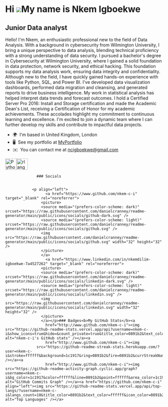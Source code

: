 Hi ![](https://user-images.githubusercontent.com/18350557/176309783-0785949b-9127-417c-8b55-ab5a4333674e.gif)My name is Nkem Igboekwe
=====================================================================================================================================

Junior Data analyst
-------------------

Hello! I'm Nkem, an enthusiastic professional new to the field of Data Analysis. With a background in cybersecurity from Wilmington University, I bring a unique perspective to data analysis, blending technical proficiency with a strong understanding of data security. I pursued a bachelor's degree in Cybersecurity at Wilmington University, where I gained a solid foundation in data protection, network security, and ethical hacking. This foundation supports my data analysis work, ensuring data integrity and confidentiality. Although new to the field, I have quickly gained hands-on experience with tools like Python, SQL, and Power BI. I've developed data visualization dashboards, performed data migration and cleansing, and generated reports to drive business intelligence. My work in statistical analysis has helped interpret data trends and forecast outcomes. I hold a Certified Server Pro 2016: Install and Storage certification and made the Academic Dean's List, receiving a Certification of Honor for my academic achievements. These accolades highlight my commitment to continuous learning and excellence. I'm excited to join a dynamic team where I can further develop my skills and contribute to impactful data projects.

*   🌍  I'm based in United Kingdom, London
*   🖥️  See my portfolio at [MyPortfolio](https://www.datascienceportfol.io/nkemci)
*   ✉️  You can contact me at [ncigboekwe@gmail.com](mailto:ncigboekwe@gmail.com)
<p align="left">
<a href="https://www.python.org/" target="_blank" rel="noreferrer"><img src="https://raw.githubusercontent.com/danielcranney/readme-generator/main/public/icons/skills/python-colored.svg" width="36" height="36" alt="Python" /></a><a href="https://www.r-project.org/" target="_blank" rel="noreferrer"><img src="https://raw.githubusercontent.com/danielcranney/readme-generator/main/public/icons/skills/rlang-colored.svg" width="36" height="36" alt="rlang" /></a>
                    </p>
                    
                  ### Socials
                  
                  
                <p align="left">
                      <a href="https://www.github.com/nkem-c-i" target="_blank" rel="noreferrer">
                    <picture>
                    <source media="(prefers-color-scheme: dark)" srcset="https://raw.githubusercontent.com/danielcranney/readme-generator/main/public/icons/socials/github-dark.svg" />
                    <source media="(prefers-color-scheme: light)" srcset="https://raw.githubusercontent.com/danielcranney/readme-generator/main/public/icons/socials/github.svg" />
                    <img src="https://raw.githubusercontent.com/danielcranney/readme-generator/main/public/icons/socials/github.svg" width="32" height="32" />
                    </picture>
                    </a>
                      <a href="https://www.linkedin.com/in/nkemdilim-igboekwe-7a4527262" target="_blank" rel="noreferrer">
                    <picture>
                    <source media="(prefers-color-scheme: dark)" srcset="https://raw.githubusercontent.com/danielcranney/readme-generator/main/public/icons/socials/linkedin-dark.svg" />
                    <source media="(prefers-color-scheme: light)" srcset="https://raw.githubusercontent.com/danielcranney/readme-generator/main/public/icons/socials/linkedin.svg" />
                    <img src="https://raw.githubusercontent.com/danielcranney/readme-generator/main/public/icons/socials/linkedin.svg" width="32" height="32" />
                    </picture>
                    </a></p>### Badges<b>My GitHub Stats</b><a
                      href="http://www.github.com/nkem-c-i"><img src="https://github-readme-stats.vercel.app/api?username=nkem-c-i&show_icons=true&hide=&count_private=true&title_color=0891b2&text_color=ffffff&icon_color=0891b2&bg_color=1c1917&hide_border=true&show_icons=true" alt="nkem-c-i's GitHub stats" /></a><a
                      href="http://www.github.com/nkem-c-i"><img
                  src="https://github-readme-streak-stats.herokuapp.com/?user=nkem-c-i&stroke=ffffff&background=1c1917&ring=0891b2&fire=0891b2&currStreakNum=ffffff&currStreakLabel=0891b2&sideNums=ffffff&sideLabels=ffffff&dates=ffffff&hide_border=true" /></a><a
                      href="http://www.github.com/nkem-c-i"><img src="https://github-readme-activity-graph.cyclic.app/graph?username=nkem-c-i&bg_color=1c1917&color=ffffff&line=0891b2&point=ffffff&area_color=1c1917&area=true&hide_border=true&custom_title=GitHub%20Commits%20Graph" alt="GitHub Commits Graph" /></a><a href="https://github.com/nkem-c-i" align="left"><img src="https://github-readme-stats.vercel.app/api/top-langs/?username=nkem-c-i&langs_count=10&title_color=0891b2&text_color=ffffff&icon_color=0891b2&bg_color=1c1917&hide_border=true&locale=en&custom_title=Top%20%Languages" alt="Top Languages" /></a>
